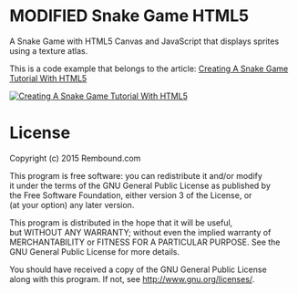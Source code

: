 # MODIFIED Snake Game HTML5
A Snake Game with HTML5 Canvas and JavaScript that displays sprites using a texture atlas.

This is a code example that belongs to the article: [Creating A Snake Game Tutorial With HTML5](http://rembound.com/articles/creating-a-snake-game-tutorial-with-html5)

[![Creating A Snake Game Tutorial With HTML5](screenshot.png?raw=true)](http://rembound.com/articles/creating-a-snake-game-tutorial-with-html5)

# License
Copyright (c) 2015 Rembound.com

This program is free software: you can redistribute it and/or modify  
it under the terms of the GNU General Public License as published by  
the Free Software Foundation, either version 3 of the License, or  
(at your option) any later version.

This program is distributed in the hope that it will be useful,  
but WITHOUT ANY WARRANTY; without even the implied warranty of  
MERCHANTABILITY or FITNESS FOR A PARTICULAR PURPOSE.  See the  
GNU General Public License for more details.  

You should have received a copy of the GNU General Public License  
along with this program.  If not, see http://www.gnu.org/licenses/.
